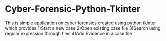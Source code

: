 # Cyber-Forensic-Python-Tkinter

This is simple application on cyber forensics created using python tkinter which provides 
1)Start a new case
2)Open existing case file
3)Search using regular expression through files
4)Add Evidence in a case file

